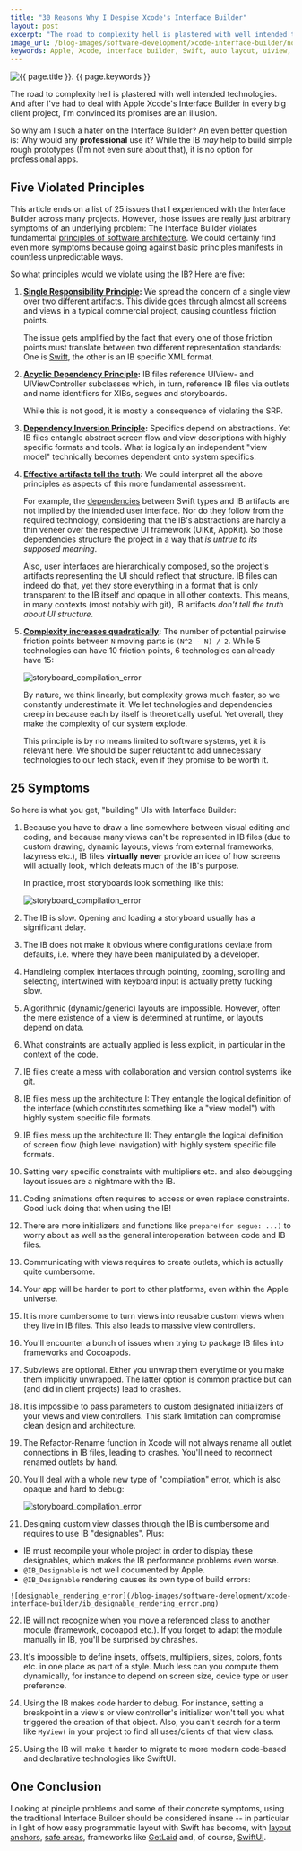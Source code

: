 ```yaml
---
title: "30 Reasons Why I Despise Xcode's Interface Builder"
layout: post
excerpt: "The road to complexity hell is plastered with well intended technologies. And so the promises of the Interface Builder are an illusion."
image_url: /blog-images/software-development/xcode-interface-builder/no-apple-xcode-interface-builder.png
keywords: Apple, Xcode, interface builder, Swift, auto layout, uiview, uiviewcontroller, storyboard, xib, IBOutlet, iOS, macOS, SwiftUI, UIKit, AppKit, UI, user interface, design, programming, programmatic, mobile apps, software architecture
---
```


<img style="margin-left:auto;margin-right:auto;display:block;" src="/blog-images/software-development/xcode-interface-builder/no-apple-xcode-interface-builder.png" title="{{ page.title }}" alt="{{ page.title }}. {{ page.keywords }}">

The road to complexity hell is plastered with well intended technologies. And after I've had to deal with Apple Xcode's Interface Builder in every big client project, I'm convinced its promises are an illusion.

So why am I such a hater on the Interface Builder? An even better question is: Why would any **professional** use it? While the IB *may* help to build simple rough prototypes (I'm not even sure about that), it is no option for professional apps.

## Five Violated Principles

This article ends on a list of 25 issues that I experienced with the Interface Builder across many projects. However, those issues are really just arbitrary symptoms of an underlying problem: The Interface Builder violates fundamental [principles of software architecture](https://www.flowtoolz.com/2019/08/24/architecture-is-principled-software-development.html). We could certainly find even more symptoms because going against basic principles manifests in countless unpredictable ways.

So what principles would we violate using the IB? Here are five:

1. **[Single Responsibility Principle](https://en.wikipedia.org/wiki/Single_responsibility_principle):** We spread the concern of a single view over two different artifacts. This divide goes through almost all screens and views in a typical commercial project, causing countless friction points.

   The issue gets amplified by the fact that every one of those friction points must translate between two different representation standards: One is [Swift](https://forums.swift.org), the other is an IB specific XML format.

2. **[Acyclic Dependency Principle](https://en.wikipedia.org/wiki/Acyclic_dependencies_principle):** IB files reference UIView- and UIViewController subclasses which, in turn, reference IB files via outlets and name identifiers for XIBs, segues and storyboards.

   While this is not good, it is mostly a consequence of violating the SRP.

3. **[Dependency Inversion Principle](https://en.wikipedia.org/wiki/Dependency_inversion_principle):** Specifics depend on abstractions. Yet IB files entangle abstract screen flow and view descriptions with highly specific formats and tools. What is logically an independent "view model" technically becomes dependent onto system specifics.

4. **[Effective artifacts tell the truth](https://www.flowtoolz.com/2019/08/25/code-represents-customer-value-and-technology.html):** We could interpret all the above principles as aspects of this more fundamental assessment. 

   For example, the [dependencies](https://www.flowtoolz.com/2019/08/26/code-structure-is-determined-by-dependencies.html) between Swift types and IB artifacts are not implied by the intended user interface. Nor do they follow from the required technology, considering that the IB's abstractions are hardly a thin veneer over the respective UI framework (UIKit, AppKit). So those dependencies structure the project in a way that *is untrue to its supposed meaning*.

   Also, user interfaces are hierarchically composed, so the project's artifacts representing the UI should reflect that structure. IB files can indeed do that, yet they store everything in a format that is only transparent to the IB itself and opaque in all other contexts. This means, in many contexts (most notably with git), IB artifacts *don't tell the truth about UI structure*.

5. **[Complexity increases quadratically](https://en.wikipedia.org/wiki/Binomial_coefficient):** The number of potential pairwise friction points between `N` moving parts is `(N^2 - N) / 2`. While 5 technologies can have 10 friction points, 6 technologies can already have 15:

   ![storyboard_compilation_error](/blog-images/software-development/xcode-interface-builder/complexity-exploding-with-tech-factors.jpg)

   By nature, we think linearly, but complexity grows much faster, so we constantly underestimate it. We let technologies and dependencies creep in because each by itself is theoretically useful. Yet overall, they make the complexity of our system explode.

   This principle is by no means limited to software systems, yet it is relevant here. We should be super reluctant to add unnecessary technologies to our tech stack, even if they promise to be worth it.

## 25 Symptoms

So here is what you get, "building" UIs with Interface Builder:

1. Because you have to draw a line somewhere between visual editing and coding, and because many views can't be represented in IB files (due to custom drawing, dynamic layouts, views from external frameworks, lazyness etc.), IB files **virtually never** provide an idea of how screens will actually look, which defeats much of the IB's purpose.
	
	In practice, most storyboards look something like this:
	
	![storyboard_compilation_error](/blog-images/software-development/xcode-interface-builder/storyboard.jpg)
	
2. The IB is slow. Opening and loading a storyboard usually has a significant delay.

3. The IB does not make it obvious where configurations deviate from defaults, i.e. where they have been manipulated by a developer.

4. Handleing complex interfaces through pointing, zooming, scrolling and selecting, intertwined with keyboard input is actually pretty fucking slow.

5. Algorithmic (dynamic/generic) layouts are impossible. However, often the mere existence of a view is determined at runtime, or layouts depend on data.

6. What constraints are actually applied is less explicit, in particular in the context of the code.

7. IB files create a mess with collaboration and version control systems like git.

8. IB files mess up the architecture I: They entangle the logical definition of the interface (which constitutes something like a "view model") with highly system specific file formats.

9. IB files mess up the architecture II: They entangle the logical definition of screen flow (high level navigation) with highly system specific file formats.

10. Setting very specific constraints with multipliers etc. and also debugging layout issues are a nightmare with the IB.

11. Coding animations often requires to access or even replace constraints. Good luck doing that when using the IB!

12. There are more initializers and functions like `prepare(for segue: ...)` to worry about as well as the general interoperation between code and IB files.

13. Communicating with views requires to create outlets, which is actually quite cumbersome.

14. Your app will be harder to port to other platforms, even within the Apple universe.

15. It is more cumbersome to turn views into reusable custom views when they live in IB files. This also leads to massive view controllers.

16. You'll encounter a bunch of issues when trying to package IB files into frameworks and Cocoapods.

17. Subviews are optional. Either you unwrap them everytime or you make them implicitly unwrapped. The latter option is common practice but can (and did in client projects) lead to crashes.

18. It is impossible to pass parameters to custom designated initializers of your views and view controllers. This stark limitation can compromise clean design and architecture.

19. The Refactor-Rename function in Xcode will not always rename all outlet connections in IB files, leading to crashes. You'll need to reconnect renamed outlets by hand.

20. You'll deal with a whole new type of "compilation" error, which is also opaque and hard to debug:
	
	![storyboard_compilation_error](/blog-images/software-development/xcode-interface-builder/storyboard_compilation_error.png)

21. Designing custom view classes through the IB is cumbersome and requires to use IB "designables". Plus:
   * IB must recompile your whole project in order to display these designables, which makes the IB performance problems even worse. 
   * `@IB_Designable` is not well documented by Apple.
   * `@IB_Designable` rendering causes its own type of build errors:
	
	![designable_rendering_error](/blog-images/software-development/xcode-interface-builder/ib_designable_rendering_error.png)

22. IB will not recognize when you move a referenced class to another module (framework, cocoapod etc.). If you forget to adapt the module manually in IB, you'll be surprised by chrashes.

23. It's impossible to define insets, offsets, multipliers, sizes, colors, fonts etc. in one place as part of a style. Much less can you compute them dynamically, for instance to depend on screen size, device type or user preference.

24. Using the IB makes code harder to debug. For instance, setting a breakpoint in a view's or view controller's initializer won't tell you what triggered the creation of that object. Also, you can't search for a term like `MyView(` in your project to find all uses/clients of that view class.

25. Using the IB will make it harder to migrate to more modern code-based and declarative technologies like SwiftUI.

## One Conclusion

Looking at pinciple problems and some of their concrete symptoms, using the traditional Interface Builder should be considered insane -- in particular in light of how easy programmatic layout with Swift has become, with [layout anchors](https://developer.apple.com/documentation/uikit/nslayoutanchor), [safe areas](https://developer.apple.com/documentation/uikit/uiview/2891102-safearealayoutguide), frameworks like [GetLaid](https://github.com/flowtoolz/GetLaid) and, of course, [SwiftUI](https://developer.apple.com/documentation/swiftui/).